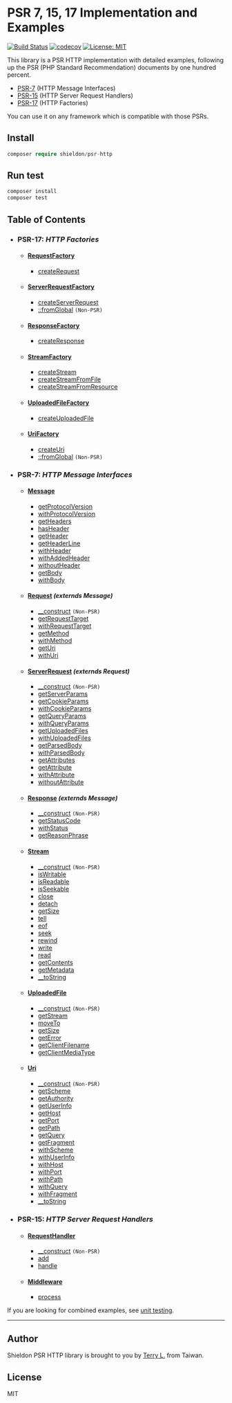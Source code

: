 # PSR 7, 15, 17 Implementation and Examples

[![Build Status](https://travis-ci.org/terrylinooo/psr-http.svg?branch=master)](https://travis-ci.org/terrylinooo/psr-http) [![codecov](https://img.shields.io/codecov/c/github/terrylinooo/psr-http.svg)](https://codecov.io/gh/terrylinooo/psr-http) [![License: MIT](https://img.shields.io/badge/License-MIT-yellow.svg)](https://opensource.org/licenses/MIT)

This library is a PSR HTTP implementation with detailed examples, following up the PSR (PHP Standard Recommendation) documents by one hundred percent.

- [PSR-7](https://www.php-fig.org/psr/psr-7/) (HTTP Message Interfaces)
- [PSR-15](https://www.php-fig.org/psr/psr-15/) (HTTP Server Request Handlers)
- [PSR-17](https://www.php-fig.org/psr/psr-17/) (HTTP Factories)

You can use it on any framework which is compatible with those PSRs.

## Install

```php
composer require shieldon/psr-http
```

## Run test
```bash
composer install
composer test
```

## Table of Contents
- ### **PSR-17**: *HTTP Factories*
    - #### [RequestFactory](https://github.com/terrylinooo/psr-http/wiki/PSR-17:-RequestFactory-Example)
        - [createRequest](https://github.com/terrylinooo/psr-http/wiki/RequestFactory:-createRequest-Example)
    - #### [ServerRequestFactory](https://github.com/terrylinooo/psr-http/wiki/PSR-17:-ServerRequestFactory-Example)
        - [createServerRequest](https://github.com/terrylinooo/psr-http/wiki/ServerRequestFactory:-createServerRequest-Example)
        - [::fromGlobal](https://github.com/terrylinooo/psr-http/wiki/ServerRequestFactory:-fromGlobal-Example) `(Non-PSR)`
    - #### [ResponseFactory](https://github.com/terrylinooo/psr-http/wiki/PSR-17:-ResponseFactory-Example)
        - [createResponse](https://github.com/terrylinooo/psr-http/wiki/ResponseFactory:-createResponse-Example)
    - #### [StreamFactory](https://github.com/terrylinooo/psr-http/wiki/PSR-17:-StreamFactory-Example)
        - [createStream](https://github.com/terrylinooo/psr-http/wiki/StreamFactory:-createStream-Example)
        - [createStreamFromFile](https://github.com/terrylinooo/psr-http/wiki/StreamFactory:-createStreamFromFile-Example)
        - [createStreamFromResource](https://github.com/terrylinooo/psr-http/wiki/StreamFactory:-createStreamFromResource-Example)
    - #### [UploadedFileFactory](https://github.com/terrylinooo/psr-http/wiki/PSR-17:-UploadedFileFactory-Example)
        - [createUploadedFile](https://github.com/terrylinooo/psr-http/wiki/UploadedFileFactory:-createUploadedFile-Example)
    - #### [UriFactory](https://github.com/terrylinooo/psr-http/wiki/PSR-17:-UriFactory-Example)
        - [createUri](https://github.com/terrylinooo/psr-http/wiki/UriFactory:-createUri-Example)
        - [::fromGlobal](https://github.com/terrylinooo/psr-http/wiki/UriFactory:-fromGlobal-Example)  `(Non-PSR)`
- ### **PSR-7**: *HTTP Message Interfaces*
    - #### [Message](https://github.com/terrylinooo/psr-http/wiki/PSR-7:-Message-Example)
        - [getProtocolVersion](https://github.com/terrylinooo/psr-http/wiki/Message:-getProtocolVersion-Example)
        - [withProtocolVersion](https://github.com/terrylinooo/psr-http/wiki/Message:-withProtocolVersion-Example)
        - [getHeaders](https://github.com/terrylinooo/psr-http/wiki/Message:-getHeaders-Example)
        - [hasHeader](https://github.com/terrylinooo/psr-http/wiki/Message:-hasHeader-Example)
        - [getHeader](https://github.com/terrylinooo/psr-http/wiki/Message:-getHeader-Example)
        - [getHeaderLine](https://github.com/terrylinooo/psr-http/wiki/Message:-getHeaderLine-Example)
        - [withHeader](https://github.com/terrylinooo/psr-http/wiki/Message:-withHeader-Example)
        - [withAddedHeader](https://github.com/terrylinooo/psr-http/wiki/Message:-withAddedHeader-Example)
        - [withoutHeader](https://github.com/terrylinooo/psr-http/wiki/Message:-withoutHeader-Example)
        - [getBody](https://github.com/terrylinooo/psr-http/wiki/Message:-getBody-Example)
        - [withBody](https://github.com/terrylinooo/psr-http/wiki/Message:-withBody-Example)
    - #### [Request](https://github.com/terrylinooo/psr-http/wiki/PSR-7:-Request-Example) *(externds Message)*
        - [__construct](https://github.com/terrylinooo/psr-http/wiki/Request:-__construct-Example) `(Non-PSR)`
        - [getRequestTarget](https://github.com/terrylinooo/psr-http/wiki/Request:-getRequestTarget-Example)
        - [withRequestTarget](https://github.com/terrylinooo/psr-http/wiki/Request:-withRequestTarget-Example)
        - [getMethod](https://github.com/terrylinooo/psr-http/wiki/Request:-getMethod-Example)
        - [withMethod](https://github.com/terrylinooo/psr-http/wiki/Request:-withMethod-Example)
        - [getUri](https://github.com/terrylinooo/psr-http/wiki/Request:-getUri-Example)
        - [withUri](https://github.com/terrylinooo/psr-http/wiki/Request:-withUri-Example)
    - #### [ServerRequest](https://github.com/terrylinooo/psr-http/wiki/PSR-7:-ServerRequest-Example) *(externds Request)*
        - [__construct](https://github.com/terrylinooo/psr-http/wiki/ServerRequest:-__construct-Example) `(Non-PSR)`
        - [getServerParams](https://github.com/terrylinooo/psr-http/wiki/ServerRequest:-getServerParams-Example)
        - [getCookieParams](https://github.com/terrylinooo/psr-http/wiki/ServerRequest:-getCookieParams-Example)
        - [withCookieParams](https://github.com/terrylinooo/psr-http/wiki/ServerRequest:-withCookieParams-Example)
        - [getQueryParams](https://github.com/terrylinooo/psr-http/wiki/ServerRequest:-getQueryParams-Example)	
        - [withQueryParams](https://github.com/terrylinooo/psr-http/wiki/ServerRequest:-withQueryParams-Example)	
        - [getUploadedFiles](https://github.com/terrylinooo/psr-http/wiki/ServerRequest:-getUploadedFiles-Example)	
        - [withUploadedFiles](https://github.com/terrylinooo/psr-http/wiki/ServerRequest:-withUploadedFiles-Example)	
        - [getParsedBody](https://github.com/terrylinooo/psr-http/wiki/ServerRequest:-getParsedBody-Example)
        - [withParsedBody](https://github.com/terrylinooo/psr-http/wiki/ServerRequest:-withParsedBody-Example)	
        - [getAttributes](https://github.com/terrylinooo/psr-http/wiki/ServerRequest:-getAttributes-Example)	
        - [getAttribute](https://github.com/terrylinooo/psr-http/wiki/ServerRequest:-getAttribute-Example)
        - [withAttribute](https://github.com/terrylinooo/psr-http/wiki/ServerRequest:-withAttribute-Example)	
        - [withoutAttribute](https://github.com/terrylinooo/psr-http/wiki/ServerRequest:-withoutAttribute-Example)
    - #### [Response](https://github.com/terrylinooo/psr-http/wiki/PSR-7:-Response-Example) *(externds Message)*
        - [__construct](https://github.com/terrylinooo/psr-http/wiki/Request:-__construct-Example) `(Non-PSR)`
        - [getStatusCode](https://github.com/terrylinooo/psr-http/wiki/Request:-getStatusCode-Example)
        - [withStatus](https://github.com/terrylinooo/psr-http/wiki/Request:-withStatus-Example)	
        - [getReasonPhrase](https://github.com/terrylinooo/psr-http/wiki/Request:-getReasonPhrase-Example)
    - #### [Stream](https://github.com/terrylinooo/psr-http/wiki/PSR-7:-Stream-Example) 
        - [__construct](https://github.com/terrylinooo/psr-http/wiki/Stream:-__construct-Example) `(Non-PSR)`
        - [isWritable](https://github.com/terrylinooo/psr-http/wiki/Stream:-isWritable-Example)
        - [isReadable](https://github.com/terrylinooo/psr-http/wiki/Stream:-isReadable-Example)
        - [isSeekable](https://github.com/terrylinooo/psr-http/wiki/Stream:-isSeekable-Example)
        - [close](https://github.com/terrylinooo/psr-http/wiki/Stream:-close-Example)
        - [detach](https://github.com/terrylinooo/psr-http/wiki/Stream:-detach-Example)
        - [getSize](https://github.com/terrylinooo/psr-http/wiki/Stream:-getSize-Example)
        - [tell](https://github.com/terrylinooo/psr-http/wiki/Stream:-tell-Example)
        - [eof](https://github.com/terrylinooo/psr-http/wiki/Stream:-eof-Example)
        - [seek](https://github.com/terrylinooo/psr-http/wiki/Stream:-seek-Example)
        - [rewind](https://github.com/terrylinooo/psr-http/wiki/Stream:-rewind-Example)
        - [write](https://github.com/terrylinooo/psr-http/wiki/Stream:-write-Example)
        - [read](https://github.com/terrylinooo/psr-http/wiki/Stream:-read-Example)
        - [getContents](https://github.com/terrylinooo/psr-http/wiki/Stream:-getContents-Example)
        - [getMetadata](https://github.com/terrylinooo/psr-http/wiki/Stream:-getMetadata-Example)
        - [__toString](https://github.com/terrylinooo/psr-http/wiki/Stream:-__toString-Example)
    - #### [UploadedFile](https://github.com/terrylinooo/psr-http/wiki/PSR-7:-UploadedFile-Example)
        - [__construct](https://github.com/terrylinooo/psr-http/wiki/UploadedFile:-__construct-Example) `(Non-PSR)`
        - [getStream](https://github.com/terrylinooo/psr-http/wiki/UploadedFile:-getStream-Example)
        - [moveTo](https://github.com/terrylinooo/psr-http/wiki/UploadedFile:-moveTo-Example)
        - [getSize](https://github.com/terrylinooo/psr-http/wiki/UploadedFile:-getSize-Example)
        - [getError](https://github.com/terrylinooo/psr-http/wiki/UploadedFile:-getError-Example)
        - [getClientFilename](https://github.com/terrylinooo/psr-http/wiki/UploadedFile:-getClientFilename-Example)
        - [getClientMediaType](https://github.com/terrylinooo/psr-http/wiki/UploadedFile:-getClientMediaType-Example)
    - #### [Uri](https://github.com/terrylinooo/psr-http/wiki/PSR-7:-Uri-Example)
        - [__construct](https://github.com/terrylinooo/psr-http/wiki/Uri:-__construct-Example) `(Non-PSR)`
        - [getScheme](https://github.com/terrylinooo/psr-http/wiki/Uri:-getScheme-Example) 
        - [getAuthority](https://github.com/terrylinooo/psr-http/wiki/Uri:-getAuthority-Example) 
        - [getUserInfo](https://github.com/terrylinooo/psr-http/wiki/Uri:-getUserInfo-Example) 
        - [getHost](https://github.com/terrylinooo/psr-http/wiki/Uri:-getHost-Example) 
        - [getPort](https://github.com/terrylinooo/psr-http/wiki/Uri:-getPort-Example) 
        - [getPath](https://github.com/terrylinooo/psr-http/wiki/Uri:-getPath-Example) 
        - [getQuery](https://github.com/terrylinooo/psr-http/wiki/Uri:-getQuery-Example) 
        - [getFragment](https://github.com/terrylinooo/psr-http/wiki/Uri:-getFragment-Example) 
        - [withScheme](https://github.com/terrylinooo/psr-http/wiki/Uri:-withScheme-Example) 
        - [withUserInfo](https://github.com/terrylinooo/psr-http/wiki/Uri:-withUserInfo-Example) 
        - [withHost](https://github.com/terrylinooo/psr-http/wiki/Uri:-withHost-Example) 
        - [withPort](https://github.com/terrylinooo/psr-http/wiki/Uri:-withPort-Example) 
        - [withPath](https://github.com/terrylinooo/psr-http/wiki/Uri:-withPath-Example) 
        - [withQuery](https://github.com/terrylinooo/psr-http/wiki/Uri:-withQuery-Example) 
        - [withFragment](https://github.com/terrylinooo/psr-http/wiki/Uri:-withFragment-Example) 
        - [__toString](https://github.com/terrylinooo/psr-http/wiki/Uri:-__toString-Example) 
- ### **PSR-15**: *HTTP Server Request Handlers*
    - #### [RequestHandler](https://github.com/terrylinooo/psr-http/wiki/PSR-15:-RequestHandler-Example)
        - [__construct](https://github.com/terrylinooo/psr-http/wiki/RequestHandler:-__construct-Example) `(Non-PSR)`
        - [add](https://github.com/terrylinooo/psr-http/wiki/RequestHandler:-add-Example)
        - [handle](https://github.com/terrylinooo/psr-http/wiki/RequestHandler:-handle-Example)
    - #### [Middleware](https://github.com/terrylinooo/psr-http/wiki/PSR-15:-Middleware-Example)
        - [process](https://github.com/terrylinooo/psr-http/wiki/Middleware:-process-Example)


If you are looking for combined examples, see [unit testing](https://github.com/terrylinooo/psr-http/tree/master/tests).

--- 

## Author

Shieldon PSR HTTP library is brought to you by [Terry L.](https://terryl.in) from Taiwan.

## License

MIT
